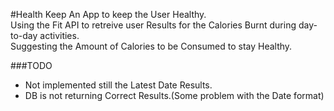 #Health Keep
An App to keep the User Healthy.<br>
Using the Fit API to retreive user Results for the Calories Burnt during day-to-day activities.<br>
Suggesting the Amount of Calories to be Consumed to stay Healthy.<br>

###TODO
* Not implemented still the Latest Date Results.
* DB is not returning Correct Results.(Some problem with the Date format)